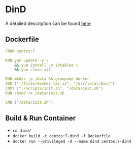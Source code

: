 # DinD

A detailed description can be found [here](http://blog.teracy.com/2017/09/11/how-to-use-docker-in-docker-dind-and-docker-outside-of-docker-dood-for-local-ci-testing/)

## Dockerfile

```yaml
FROM centos:7

RUN yum update -y \
    && yum install -y iptables \
    && yum clean all

RUN mkdir -p /data && groupadd docker
ADD ["./files/docker.tar.xz", "/usr/local/bin/"]
COPY ["./scripts/init.sh", "/data/init.sh"]
RUN chmod +x /data/init.sh

CMD ["/data/init.sh"]
```

## Build & Run Container

- `cd dind/`
- `docker build -t centos:7-dind -f Dockerfile .`
- `docker run --privileged -d --name dind centos:7-dind`
